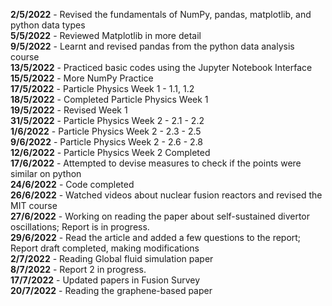 **2/5/2022** - Revised the fundamentals of NumPy, pandas, matplotlib, and python data types  
**5/5/2022** - Reviewed Matplotlib in more detail  
**9/5/2022** - Learnt and revised pandas from the python data analysis course  
**13/5/2022** - Practiced basic codes using the Jupyter Notebook Interface  
**15/5/2022** - More NumPy Practice  
**17/5/2022** - Particle Physics Week 1 - 1.1, 1.2  
**18/5/2022** - Completed Particle Physics Week 1  
**19/5/2022** - Revised Week 1  
**31/5/2022** - Particle Physics Week 2 - 2.1 - 2.2  
**1/6/2022** - Particle Physics Week 2 - 2.3 - 2.5  
**9/6/2022** - Particle Physics Week 2 - 2.6 - 2.8  
**12/6/2022** - Particle Physics Week 2 Completed  
**17/6/2022** - Attempted to devise measures to check if the points were similar on python  
**24/6/2022** - Code completed  
**26/6/2022** - Watched videos about nuclear fusion reactors and revised the MIT course    
**27/6/2022** - Working on reading the paper about self-sustained divertor oscillations; Report is in progress.  
**29/6/2022** - Read the article and added a few questions to the report; Report draft completed,  making modifications  
**2/7/2022** - Reading Global fluid simulation paper    
**8/7/2022** - Report 2 in progress.   
**17/7/2022** - Updated papers in Fusion Survey  
**20/7/2022** - Reading the graphene-based paper  
